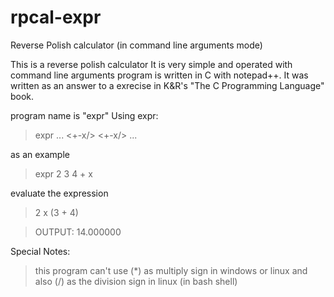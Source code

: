 # rpcal-expr
Reverse Polish calculator (in command line arguments mode)

This is a reverse polish calculator
It is very simple and operated with command line arguments
program is written in C with notepad++.
It was written as an answer to a exrecise in K&R's "The C Programming Language" book.

program name is "expr"
Using expr:
 > expr <NUM1> <NUM2> ... <+-x/> <+-x/> ... 

as an example
 > expr 2 3 4 + x
 
evaluate the expression
 > 2 x (3 + 4) 
 
 > OUTPUT: 14.000000
 
Special Notes:
  >this program can't use (*) as multiply sign in windows or linux
  >and also (/) as the division sign in linux (in bash shell)

